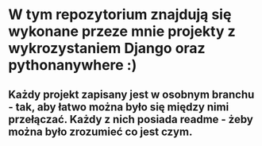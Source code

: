 # W tym repozytorium znajdują się wykonane przeze mnie projekty z wykrozystaniem Django oraz pythonanywhere :)

## Każdy projekt zapisany jest w osobnym branchu - tak, aby łatwo można było się między nimi przełączać. Każdy z nich posiada readme - żeby można było zrozumieć co jest czym.

